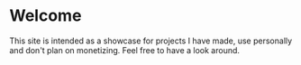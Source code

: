 # Welcome

This site is intended as a showcase for projects I have made, use personally and don't plan on monetizing. Feel free to have a look around.





